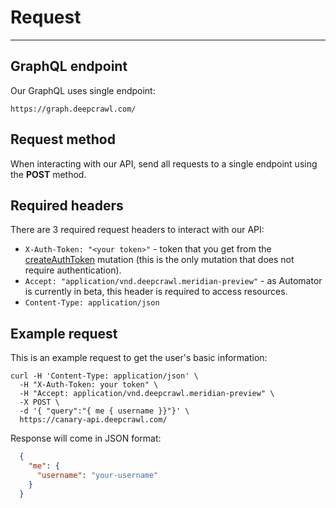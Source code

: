 # Request
---
## GraphQL endpoint

Our GraphQL uses single endpoint:
```
https://graph.deepcrawl.com/
```

## Request method

When interacting with our API, send all requests to a single endpoint using the __POST__ method.

## Required headers

There are 3 required request headers to interact with our API:

  - `X-Auth-Token: "<your token>"` - token that you get from the [createAuthToken](/authentication?id=regular-auth-token) mutation (this is the only mutation that does not require authentication).
  - `Accept: "application/vnd.deepcrawl.meridian-preview"` - as Automator is currently in beta, this header is required to access resources.
  - `Content-Type: application/json`

## Example request

This is an example request to get the user's basic information:

```
curl -H 'Content-Type: application/json' \
  -H "X-Auth-Token: your token" \
  -H "Accept: application/vnd.deepcrawl.meridian-preview" \
  -X POST \
  -d '{ "query":"{ me { username }}"}' \
  https://canary-api.deepcrawl.com/
```

Response will come in JSON format: 

```json
  {
    "me": {
      "username": "your-username"
    }
  }
```
